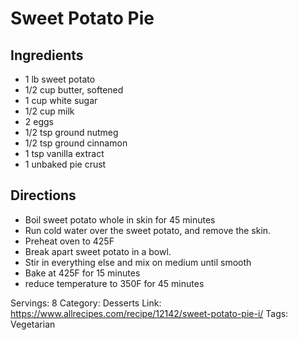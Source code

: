 # Sweet Potato Pie
## Ingredients
- 1 lb sweet potato
- 1/2 cup butter, softened
- 1 cup white sugar
- 1/2 cup milk
- 2 eggs
- 1/2 tsp ground nutmeg
- 1/2 tsp ground cinnamon
- 1 tsp vanilla extract
- 1 unbaked pie crust
## Directions
- Boil sweet potato whole in skin for 45 minutes
- Run cold water over the sweet potato, and remove the skin.
- Preheat oven to 425F
- Break apart sweet potato in a bowl.
- Stir in everything else and mix on medium until smooth
- Bake at 425F for 15 minutes
- reduce temperature to 350F for 45 minutes

Servings: 8
Category: Desserts
Link: https://www.allrecipes.com/recipe/12142/sweet-potato-pie-i/
Tags: Vegetarian
